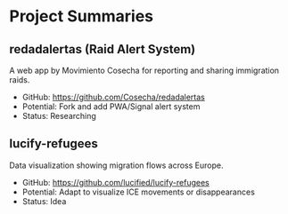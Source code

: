 # Project Summaries

## redadalertas (Raid Alert System)
A web app by Movimiento Cosecha for reporting and sharing immigration raids.
- GitHub: https://github.com/Cosecha/redadalertas
- Potential: Fork and add PWA/Signal alert system
- Status: Researching

## lucify-refugees
Data visualization showing migration flows across Europe.
- GitHub: https://github.com/lucified/lucify-refugees
- Potential: Adapt to visualize ICE movements or disappearances
- Status: Idea
